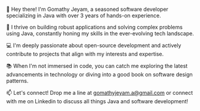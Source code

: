 👋 Hey there! I'm Gomathy Jeyam, a seasoned software developer specializing in Java with over 3 years of hands-on experience.

🚀 I thrive on building robust applications and solving complex problems using Java, constantly honing my skills in the ever-evolving tech landscape.

💻 I'm deeply passionate about open-source development and actively contribute to projects that align with my interests and expertise.

📚 When I'm not immersed in code, you can catch me exploring the latest advancements in technology or diving into a good book on software design patterns.

📫 Let's connect! Drop me a line at gomathyjeyam.a@gmail.com or connect with me on Linkedin to discuss all things Java and software development!
